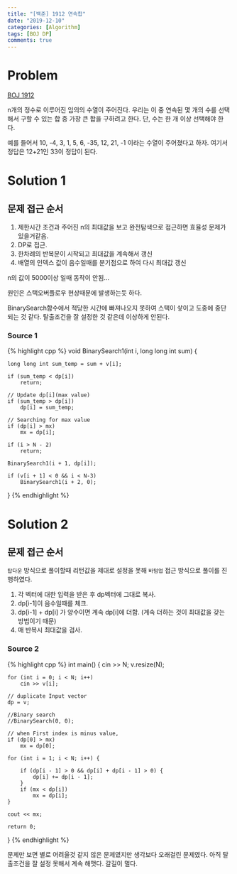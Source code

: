 ```yaml
---
title: "[백준] 1912 연속합"
date: "2019-12-10"
categories: [Algorithm]
tags: [BOJ DP]
comments: true
---
```


# Problem

[BOJ 1912](https://www.acmicpc.net/problem/1912)

n개의 정수로 이루어진 임의의 수열이 주어진다. 우리는 이 중 연속된 몇 개의 수를 선택해서 구할 수 있는 합 중 가장 큰 합을 구하려고 한다. 단, 수는 한 개 이상 선택해야 한다.

예를 들어서 10, -4, 3, 1, 5, 6, -35, 12, 21, -1 이라는 수열이 주어졌다고 하자. 여기서 정답은 12+21인 33이 정답이 된다.

# Solution 1

## 문제 접근 순서

1. 제한시간 조건과 주어진 n의 최대값을 보고 완전탐색으로 접근하면 효율성 문제가 있을거같음.
2. DP로 접근.
3. 한차례의 반복문이 시작되고 최대값을 계속해서 갱신
4. 배열의 인덱스 값이 음수일때를 분기점으로 하여 다시 최대값 갱신

n의 값이 5000이상 일때 동작이 안됨...

원인은 스택오버플로우 현상때문에 발생하는듯 하다.

BinarySearch함수에서 적당한 시간에 빠져나오지 못하여 스택이 샇이고 도중에 중단되는 것 같다. 탈출조건을 잘 설정한 것 같은데 이상하게 안된다.

### Source 1

{% highlight cpp %}
void BinarySearch1(int i, long long int sum) {

    long long int sum_temp = sum + v[i];

    if (sum_temp < dp[i])
    	return;

    // Update dp[i](max value)
    if (sum_temp > dp[i])
    	dp[i] = sum_temp;

    // Searching for max value
    if (dp[i] > mx)
    	mx = dp[i];

    if (i > N - 2)
    	return;

    BinarySearch1(i + 1, dp[i]);

    if (v[i + 1] < 0 && i < N-3)
    	BinarySearch1(i + 2, 0);

}
{% endhighlight %}

# Solution 2

## 문제 접근 순서

`탑다운` 방식으로 풀이할때 리턴값을 제대로 설정을 못해 `바텀업` 접근 방식으로 풀이를 진행하였다.

1. 각 벡터에 대한 입력을 받은 후 dp벡터에 그대로 복사.
2. dp[i-1]이 음수일때를 체크.
3. dp[i-1] + dp[i] 가 양수이면 계속 dp[i]에 더함.
   (계속 더하는 것이 최대값을 갖는 방법이기 때문)
4. 매 반복시 최대값을 검사.

### Source 2

{% highlight cpp %}
int main() {
cin >> N;
v.resize(N);

    for (int i = 0; i < N; i++)
    	cin >> v[i];

    // duplicate Input vector
    dp = v;

    //Binary search
    //BinarySearch(0, 0);

    // when First index is minus value,
    if (dp[0] > mx)
    	mx = dp[0];

    for (int i = 1; i < N; i++) {

    	if (dp[i - 1] > 0 && dp[i] + dp[i - 1] > 0) {
    		dp[i] += dp[i - 1];
    	}
    	if (mx < dp[i])
    		mx = dp[i];
    }

    cout << mx;

    return 0;

}
{% endhighlight %}

문제만 보면 별로 어려울것 같지 않은 문제였지만 생각보다 오래걸린 문제였다. 아직 탈출조건을 잘 설정 못해서 계속 해맷다. 갈길이 멀다.

